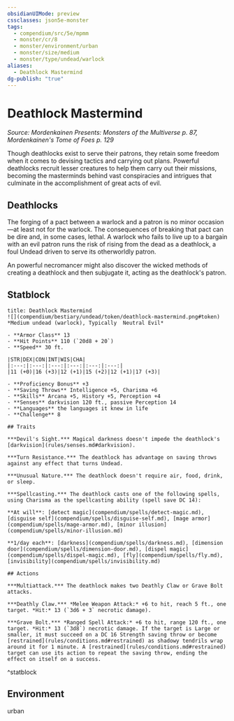 ```yaml
---
obsidianUIMode: preview
cssclasses: json5e-monster
tags:
  - compendium/src/5e/mpmm
  - monster/cr/8
  - monster/environment/urban
  - monster/size/medium
  - monster/type/undead/warlock
aliases:
  - Deathlock Mastermind
dg-publish: "true"
---
```

# Deathlock Mastermind
*Source: Mordenkainen Presents: Monsters of the Multiverse p. 87, Mordenkainen's Tome of Foes p. 129*  

Though deathlocks exist to serve their patrons, they retain some freedom when it comes to devising tactics and carrying out plans. Powerful deathlocks recruit lesser creatures to help them carry out their missions, becoming the masterminds behind vast conspiracies and intrigues that culminate in the accomplishment of great acts of evil.

## Deathlocks

The forging of a pact between a warlock and a patron is no minor occasion—at least not for the warlock. The consequences of breaking that pact can be dire and, in some cases, lethal. A warlock who fails to live up to a bargain with an evil patron runs the risk of rising from the dead as a deathlock, a foul Undead driven to serve its otherworldly patron.

An powerful necromancer might also discover the wicked methods of creating a deathlock and then subjugate it, acting as the deathlock's patron.

## Statblock

```ad-statblock
title: Deathlock Mastermind
![](compendium/bestiary/undead/token/deathlock-mastermind.png#token)
*Medium undead (warlock), Typically  Neutral Evil*

- **Armor Class** 13 
- **Hit Points** 110 (`20d8 + 20`)
- **Speed** 30 ft.

|STR|DEX|CON|INT|WIS|CHA|
|:---:|:---:|:---:|:---:|:---:|:---:|
|11 (+0)|16 (+3)|12 (+1)|15 (+2)|12 (+1)|17 (+3)|

- **Proficiency Bonus** +3
- **Saving Throws** Intelligence +5, Charisma +6
- **Skills** Arcana +5, History +5, Perception +4
- **Senses** darkvision 120 ft., passive Perception 14
- **Languages** the languages it knew in life
- **Challenge** 8

## Traits

***Devil's Sight.*** Magical darkness doesn't impede the deathlock's [darkvision](rules/senses.md#darkvision).

***Turn Resistance.*** The deathlock has advantage on saving throws against any effect that turns Undead.

***Unusual Nature.*** The deathlock doesn't require air, food, drink, or sleep.

***Spellcasting.*** The deathlock casts one of the following spells, using Charisma as the spellcasting ability (spell save DC 14):

**At will**: [detect magic](compendium/spells/detect-magic.md), [disguise self](compendium/spells/disguise-self.md), [mage armor](compendium/spells/mage-armor.md), [minor illusion](compendium/spells/minor-illusion.md)

**1/day each**: [darkness](compendium/spells/darkness.md), [dimension door](compendium/spells/dimension-door.md), [dispel magic](compendium/spells/dispel-magic.md), [fly](compendium/spells/fly.md), [invisibility](compendium/spells/invisibility.md)

## Actions

***Multiattack.*** The deathlock makes two Deathly Claw or Grave Bolt attacks.

***Deathly Claw.*** *Melee Weapon Attack:* +6 to hit, reach 5 ft., one target. *Hit:* 13 (`3d6 + 3` necrotic damage).

***Grave Bolt.*** *Ranged Spell Attack:* +6 to hit, range 120 ft., one target. *Hit:* 13 (`3d8`) necrotic damage. If the target is Large or smaller, it must succeed on a DC 16 Strength saving throw or become [restrained](rules/conditions.md#restrained) as shadowy tendrils wrap around it for 1 minute. A [restrained](rules/conditions.md#restrained) target can use its action to repeat the saving throw, ending the effect on itself on a success.
```
^statblock

## Environment

urban